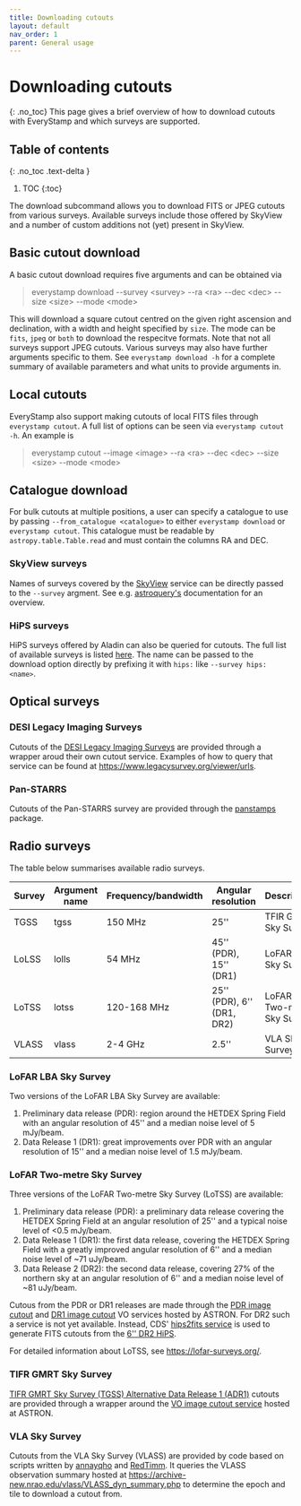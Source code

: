 ```yaml
---
title: Downloading cutouts
layout: default
nav_order: 1
parent: General usage
---
```


# Downloading cutouts
{: .no_toc}
This page gives a brief overview of how to download cutouts with EveryStamp and which surveys are supported.

## Table of contents
{: .no_toc .text-delta }

1. TOC
{:toc}

The download subcommand allows you to download FITS or JPEG cutouts from various surveys. Available surveys include those offered by SkyView and a number of custom additions not (yet) present in SkyView.

## Basic cutout download
A basic cutout download requires five arguments and can be obtained via

> everystamp download --survey \<survey> --ra \<ra> --dec \<dec> --size \<size> --mode \<mode>

This will download a square cutout centred on the given right ascension and declination, with a width and height specified by `size`. The mode can be `fits`, `jpeg` or `both` to download the respecitve formats. Note that not all surveys support JPEG cutouts. Various surveys may also have further arguments specific to them. See `everystamp download -h` for a complete summary of available parameters and what units to provide arguments in.

## Local cutouts
EveryStamp also support making cutouts of local FITS files through `everystamp cutout`. A full list of options can be seen via `everystamp cutout -h`. An example is

> everystamp cutout --image \<image> --ra \<ra> --dec \<dec> --size \<size> --mode \<mode>

## Catalogue download
For bulk cutouts at multiple positions, a user can specify a catalogue to use by passing `--from_catalogue <catalogue>` to either `everystamp download` or `everystamp cutout`. This catalogue must be readable by `astropy.table.Table.read` and must contain the columns RA and DEC.

### SkyView surveys
Names of surveys covered by the [SkyView](https://skyview.gsfc.nasa.gov/) service can be directly passed to the `--survey` argment. See e.g. [astroquery's](https://astroquery.readthedocs.io/en/latest/skyview/skyview.html) documentation for an overview.

### HiPS surveys
HiPS surveys offered by Aladin can also be queried for cutouts. The full list of available surveys is listed [here](http://aladin.cds.unistra.fr/hips/list#hipssky). The name can be passed to the download option directly by prefixing it with `hips:` like `--survey hips:<name>`.

## Optical surveys
### DESI Legacy Imaging Surveys
Cutouts of the [DESI Legacy Imaging Surveys](https://www.legacysurvey.org/) are provided through a wrapper aroud their own cutout service. Examples of how to query that service can be found at https://www.legacysurvey.org/viewer/urls.

### Pan-STARRS
Cutouts of the Pan-STARRS survey are provided through the [panstamps](https://panstamps.readthedocs.io/en/master/) package.

## Radio surveys
The table below summarises available radio surveys.

| Survey | Argument name | Frequency/bandwidth | Angular resolution | Description |
|--------|---------------|---------------------|--------------------|-------------|
| TGSS | tgss | 150 MHz | 25'' | TFIR GMRT Sky Survey |
| LoLSS | lolls | 54 MHz | 45'' (PDR), 15'' (DR1) | LoFAR LBA Sky Survey |
| LoTSS | lotss | 120-168 MHz | 25'' (PDR), 6'' (DR1, DR2) | LoFAR Two-metre Sky Survey |
| VLASS | vlass | 2-4 GHz | 2.5'' | VLA Sky Survey |

### LoFAR LBA Sky Survey
Two versions of the LoFAR LBA Sky Survey are available:

1. Preliminary data release (PDR): region around the HETDEX Spring Field with an angular resolution of 45'' and a median noise level of 5 mJy/beam.
2. Data Release 1 (DR1): great improvements over PDR with an angular resolution of 15'' and a median noise level of 1.5 mJy/beam.

### LoFAR Two-metre Sky Survey
Three versions of the LoFAR Two-metre Sky Survey (LoTSS) are available:

1. Preliminary data release (PDR): a preliminary data release covering the HETDEX Spring Field at an angular resolution of 25'' and a typical noise level of <0.5 mJy/beam.
2. Data Release 1 (DR1): the first data release, covering the HETDEX Spring Field with a greatly improved angular resolution of 6'' and a median noise level of ~71 uJy/beam.
3. Data Release 2 (DR2): the second data release, covering 27% of the northern sky at an angular resolution of 6'' and a median noise level of ~81 uJy/beam.

Cutous from the PDR or DR1 releases are made through the [PDR image cutout](https://vo.astron.nl/lofartier1/q_img/cutout/form) and [DR1 image cutout](https://vo.astron.nl/hetdex/lotss-dr1-img/cutout/form) VO services hosted by ASTRON. For DR2 such a service is not yet available. Instead, CDS' [hips2fits service](https://alasky.u-strasbg.fr/hips-image-services/hips2fits) is used to generate FITS cutouts from the [6'' DR2 HiPS](https://lofar-surveys.org/public_hips/LoTSS_DR2_high_hips/).

For detailed information about LoTSS, see https://lofar-surveys.org/.

### TIFR GMRT Sky Survey
[TIFR GMRT Sky Survey (TGSS) Alternative Data Release 1 (ADR1)](https://tgssadr.strw.leidenuniv.nl/doku.php) cutouts are provided through a wrapper around the [VO image cutout service](https://vo.astron.nl/tgssadr/q_fits/cutout/form) hosted at ASTRON.

### VLA Sky Survey
Cutouts from the VLA Sky Survey (VLASS) are provided by code based on scripts written by [annayqho](https://github.com/annayqho/Query_VLASS) and [RedTimm](https://github.com/RedTimm/VLASS-poststamp). It queries the VLASS observation summary hosted at https://archive-new.nrao.edu/vlass/VLASS_dyn_summary.php to determine the epoch and tile to download a cutout from.
